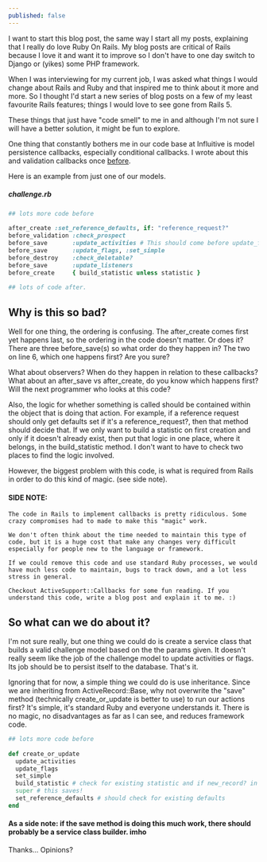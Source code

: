```yaml
---
published: false
---
```


I want to start this blog post, the same way I start all my posts, explaining that I really do love Ruby On Rails. My blog posts are critical of Rails because I love it and want it to improve so I don't have to one day switch to Django or (yikes) some PHP framework. 

When I was interviewing for my current job, I was asked what things I would change about Rails and Ruby and that inspired me to think about it more and more. So I thought I'd start a new series of blog posts on a few of my least favourite Rails features; things I would love to see gone from Rails 5. 

These things that just have "code smell" to me in and although I'm not sure I will have a better solution, it might be fun to explore.

One thing that constantly bothers me in our code base at Influitive is model persistence callbacks, especially conditional callbacks. I wrote about this and validation callbacks once [before](http://infinitemonkeys.influitive.com/1/post/2013/01/managing-rails-complexity-part-i.html). 

Here is an example from just one of our models. 

##### challenge.rb

```ruby
## lots more code before
 
after_create :set_reference_defaults, if: "reference_request?"
before_validation :check_prospect
before_save       :update_activities # This should come before update_flags to make sure confirmation_required is cleared for deleted stages
before_save       :update_flags, :set_simple
before_destroy    :check_deletable?
before_save       :update_listeners
before_create     { build_statistic unless statistic }
 
## lots of code after.
```

## Why is this so bad? 

Well for one thing, the ordering is confusing. The after_create comes first yet happens last, so the ordering in the code doesn't matter. Or does it? There are three before_save(s) so what order do they happen in? The two on line 6, which one happens first? Are you sure?

What about observers? When do they happen in relation to these callbacks? What about an after_save vs after_create, do you know which happens first? Will the next programmer who looks at this code?

Also, the logic for whether something is called should be contained within the object that is doing that action. For example, if a reference request should only get defaults set if it's a reference_request?, then that method should decide that. If we only want to build a statistic on first creation and only if it doesn't already exist, then put that logic in one place, where it belongs, in the build_statistic method. I don't want to have to check two places to find the logic involved. 

However, the biggest problem with this code, is what is required from Rails in order to do this kind of magic. (see side note). 

#### SIDE NOTE:

```
The code in Rails to implement callbacks is pretty ridiculous. Some crazy compromises had to made to make this "magic" work. 

We don't often think about the time needed to maintain this type of code, but it is a huge cost that make any changes very difficult especially for people new to the language or framework. 

If we could remove this code and use standard Ruby processes, we would have much less code to maintain, bugs to track down, and a lot less stress in general.
 
Checkout ActiveSupport::Callbacks for some fun reading. If you understand this code, write a blog post and explain it to me. :)
```

## So what can we do about it?

I'm not sure really, but one thing we could do is create a service class that builds a valid challenge model based on the the params given. It doesn't really seem like the job of the challenge model to update activities or flags. Its job should be to persist itself to the database. That's it. 

Ignoring that for now, a simple thing we could do is use inheritance. Since we are inheriting from ActiveRecord::Base, why not overwrite the "save" method (technically create_or_update is better to use) to run our actions first? It's simple, it's standard Ruby and everyone understands it. There is no magic, no disadvantages as far as I can see, and reduces framework code.

```ruby
## lots more code before
 
def create_or_update
  update_activities
  update_flags
  set_simple
  build_statistic # check for existing statistic and if new_record? in the build method
  super # this saves!
  set_reference_defaults # should check for existing defaults
end
``` 
#### As a side note: if the save method is doing this much work, there should probably be a service class builder. imho

Thanks... Opinions?

